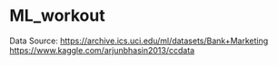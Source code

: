 # ML_workout

Data Source: https://archive.ics.uci.edu/ml/datasets/Bank+Marketing              
             https://www.kaggle.com/arjunbhasin2013/ccdata
